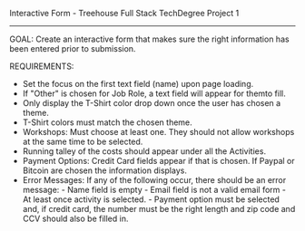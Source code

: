 Interactive Form - Treehouse Full Stack TechDegree Project 1

_________________________________________________________________________________________
GOAL: Create an interactive form that makes sure the right information has been entered prior to submission. 

REQUIREMENTS:
- Set the focus on the first text field (name) upon page loading.
- If "Other" is chosen for Job Role, a text field will appear for themto fill.
- Only display the T-Shirt color drop down once the user has chosen a theme. 
- T-Shirt colors must match the chosen theme.
- Workshops: Must choose at least one. They should not allow workshops at the same time to be selected. 
- Running talley of the costs should appear under all the Activities.
- Payment Options: Credit Card fields appear if that is chosen. If Paypal or Bitcoin are chosen the information displays. 
- Error Messages: If any of the following occur, there should be an error message:
		- Name field is empty
		- Email field is not a valid email form
		- At least once activity is selected.
		- Payment option must be selected and, if credit card, the number must be the right length and zip code and CCV should also be filled in. 